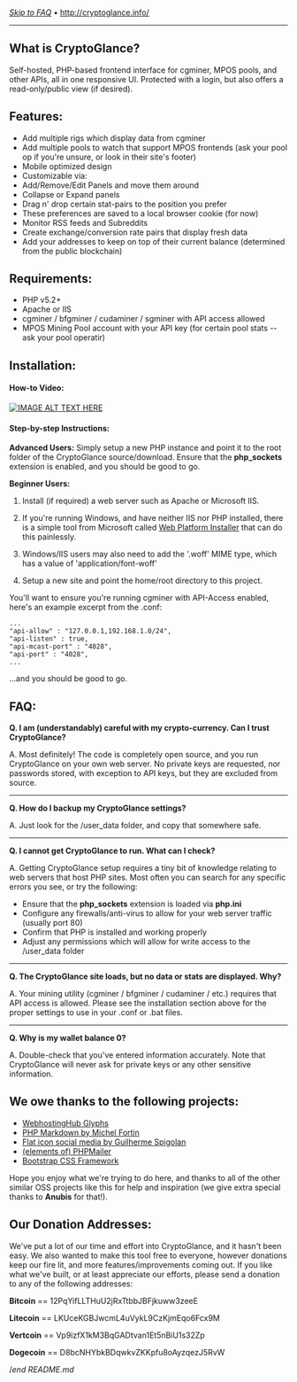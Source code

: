 <br>

_[Skip to FAQ](#faq)_ &bull; <a href="http://cryptoglance.info/" rel="external">http://cryptoglance.info/</a>

----

## What is CryptoGlance?

Self-hosted, PHP-based frontend interface for cgminer, MPOS pools, and other APIs, all in one responsive UI. Protected with a login, but also offers a read-only/public view (if desired).

## Features:

- Add multiple rigs which display data from cgminer
- Add multiple pools to watch that support MPOS frontends (ask your pool op if you're unsure, or look in their site's footer)
- Mobile optimized design
- Customizable via:
 - Add/Remove/Edit Panels and move them around
 - Collapse or Expand panels
 - Drag n' drop certain stat-pairs to the position you prefer
 - These preferences are saved to a local browser cookie (for now)
- Monitor RSS feeds and Subreddits
- Create exchange/conversion rate pairs that display fresh data
- Add your addresses to keep on top of their current balance (determined from the public blockchain)

## Requirements:

- PHP v5.2+
- Apache or IIS
- cgminer / bfgminer / cudaminer / sgminer with API access allowed
- MPOS Mining Pool account with your API key (for certain pool stats -- ask your pool operatir)

## Installation:

#### How-to Video:

[![IMAGE ALT TEXT HERE](http://img.youtube.com/vi/YOUTUBE_VIDEO_ID_HERE/0.jpg)](http://www.youtube.com/watch?v=YOUTUBE_VIDEO_ID_HERE)

#### Step-by-step Instructions:

**Advanced Users:** Simply setup a new PHP instance and point it to the root folder of the CryptoGlance source/download. Ensure that the **php_sockets** extension is enabled, and you should be good to go.

**Beginner Users:**

1. Install (if required) a web server such as Apache or Microsoft IIS. 
  1. If you're running Windows, and have neither IIS nor PHP installed, there is a simple tool from Microsoft called [Web Platform Installer](http://www.microsoft.com/web/downloads/platform.aspx) that can do this painlessly. 
  1. Windows/IIS users may also need to add the '.woff' MIME type, which has a value of 'application/font-woff'

2. Setup a new site and point the home/root directory to this project. 

You'll want to ensure you're running cgminer with API-Access enabled, here's an example excerpt from the .conf:

    ...
    "api-allow" : "127.0.0.1,192.168.1.0/24",
    "api-listen" : true,
    "api-mcast-port" : "4028",
    "api-port" : "4028",
    ...

<a name="faq"></a>

...and you should be good to go. 

FAQ:
--
**Q. I am (understandably) careful with my crypto-currency. Can I trust CryptoGlance?**

A. Most definitely! The code is completely open source, and you run CryptoGlance on your own web server. No private keys are requested, nor passwords stored, with exception to API keys, but they are excluded from source.

---

**Q. How do I backup my CryptoGlance settings?**

A. Just look for the /user_data folder, and copy that somewhere safe.

---

**Q. I cannot get CryptoGlance to run. What can I check?**

A. Getting CryptoGlance setup requires a tiny bit of knowledge relating to web servers that host PHP sites. Most often you can search for any specific errors you see, or try the following:

- Ensure that the **php_sockets** extension is loaded via **php.ini**
- Configure any firewalls/anti-virus to allow for your web server traffic (usually port 80)
- Confirm that PHP is installed and working properly
- Adjust any permissions which will allow for write access to the /user_data folder  

---

**Q. The CryptoGlance site loads, but no data or stats are displayed. Why?**

A. Your mining utility (cgminer / bfgminer / cudaminer / etc.) requires that API access is allowed. Please see the installation section above for the proper settings to use in your .conf or .bat files.

---

**Q. Why is my wallet balance 0?**

A. Double-check that you've entered information accurately. Note that CryptoGlance will never ask for private keys or any other sensitive information.

## We owe thanks to the following projects:

- [WebhostingHub Glyphs](http://www.webhostinghub.com/glyphs/)
- [PHP Markdown by Michel Fortin](http://michelf.ca/projects/php-markdown/)
- [Flat icon social media by Guilherme Spigolan](https://www.iconfinder.com/search/?q=iconset%3Aflat-icon-social-media)
- [(elements of) PHPMailer](https://github.com/PHPMailer/PHPMailer)
- [Bootstrap CSS Framework](http://getbootstrap.com)

Hope you enjoy what we're trying to do here, and thanks to all of the other similar OSS projects like this for help and inspiration (we give extra special thanks to **Anubis** for that!).

## Our Donation Addresses:

We've put a lot of our time and effort into CryptoGlance, and it hasn't been easy. We also wanted to make this tool free to everyone, however donations keep our fire lit, and more features/improvements coming out. If you like what we've built, or at least appreciate our efforts, please send a donation to any of the following addresses:

**Bitcoin** == 12PqYifLLTHuU2jRxTtbbJBFjkuww3zeeE

**Litecoin** == LKUceKGBJwcmL4uVykL9CzKjmEqo6Fcx9M

**Vertcoin** == Vp9izfX1kM3BqGADtvan1Et5nBiU1s32Zp

**Dogecoin** == D8bcNHYbkBDqwkvZKKpfu8oAyzqezJ5RvW 

/*end README.md*